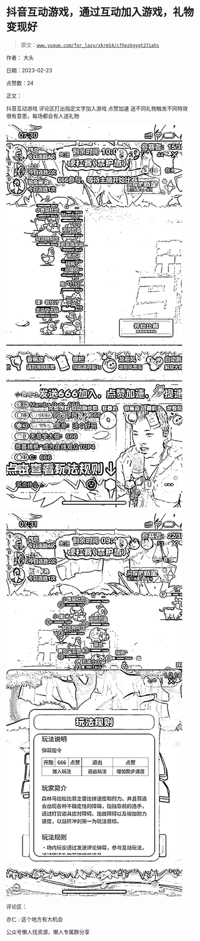 # 抖音互动游戏，通过互动加入游戏，礼物变现好

> 原文：[`www.yuque.com/for_lazy/xkrm14/cfhpzkgygt27iahs`](https://www.yuque.com/for_lazy/xkrm14/cfhpzkgygt27iahs)

作者： 大头

日期：2023-02-23

点赞数：24

正文：

抖音互动游戏 评论区打出指定文字加入游戏 点赞加速 送不同礼物触发不同特效 很有意思，每场都会有人送礼物

![](img/e8ea0c4f73fe2bf9adbaf34ab2d5d5a5.png)

![](img/4e91ccdcd891b95815b0f2346766df74.png)

评论区：

亦仁 : 这个地方有大机会

公众号懒人找资源，懒人专属群分享

